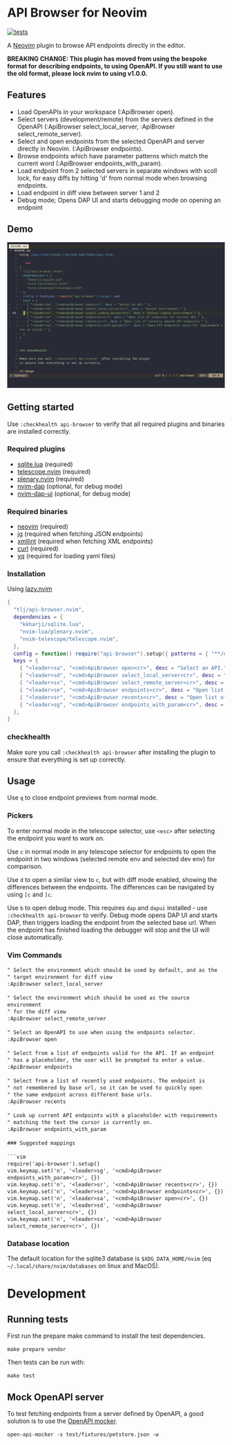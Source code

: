# API Browser for Neovim

[![tests](https://github.com/tlj/api-browser.nvim/actions/workflows/integration.yml/badge.svg)](https://github.com/tlj/api-browser.nvim/actions/workflows/integration.yml)

A [Neovim](https://neovim.io/) plugin to browse API endpoints directly in the
editor.

**BREAKING CHANGE: This plugin has moved from using the bespoke format for describing endpoints, to using OpenAPI. If you still want to use the old format, please lock nvim to using v1.0.0.**

## Features

- Load OpenAPIs in your workspace (:ApiBrowser open).
- Select servers (development/remote) from the servers defined in the OpenAPI (:ApiBrowser select_local_server, :ApiBrowser select_remote_server).
- Select and open endpoints from the selected OpenAPI and server directly in Neovim. (:ApiBrowser endpoints).
- Browse endpoints which have parameter patterns which match the current word (:ApiBrowser endpoints_with_param).
- Load endpoint from 2 selected servers in separate windows with scoll lock, for
  easy diffs by hitting 'd' from normal mode when browsing endpoints.
- Load endpoint in diff view between server 1 and 2
- Debug mode; Opens DAP UI and starts debugging mode on opening an endpoint

## Demo

![](./demo.gif)

## Getting started

Use `:checkhealth api-browser` to verify that all required plugins and
binaries are installed correctly.

### Required plugins

- [sqlite.lua](https://github.com/kkharji/sqlite.lua) (required)
- [telescope.nvim](https://github.com/nvim-telescope/telescope.nvim) (required)
- [plenary.nvim](https://github.com/nvim-lua/plenary.nvim) (required)
- [nvim-dap](https://github.com/mfussenegger/nvim-dap) (optional, for debug mode)
- [nvim-dap-ui](https://github.com/rcarriga/nvim-dap-ui) (optional, for debug mode)

### Required binaries

- [neovim](https://neovim.io) (required)
- [jq](https://stedolan.github.io/jq/) (required when fetching JSON endpoints)
- [xmllint](https://gnomes.pages.gitlab.gnome.org/libxml2/xmllint.html)
  (required when fetching XML endpoints)
- [curl](https://curl.se) (required)
- [yq](https://github.com/mikefarah/yq) (required for loading yaml files)

### Installation

Using [lazy.nvim](https://github.com/folke/lazy.nvim)

```lua
{
  "tlj/api-browser.nvim",
  dependencies = {
    "kkharji/sqlite.lua",
    "nvim-lua/plenary.nvim",
    "nvim-telescope/telescope.nvim",
  },
  config = function() require("api-browser").setup({ patterns = { "**/openapi.json" }}) end,
  keys = {
    { "<leader>sa", "<cmd>ApiBrowser open<cr>", desc = "Select an API." },
    { "<leader>sd", "<cmd>ApiBrowser select_local_server<cr>", desc = "Select environment." },
    { "<leader>sx", "<cmd>ApiBrowser select_remote_server<cr>", desc = "Select remote environment." },
    { "<leader>se", "<cmd>ApiBrowser endpoints<cr>", desc = "Open list of endpoints for current API." },
    { "<leader>sr", "<cmd>ApiBrowser recents<cr>", desc = "Open list of recently opened API endpoints." },
    { "<leader>sg", "<cmd>ApiBrowser endpoints_with_param<cr>", desc = "Open API endpoints valid for replacement text on cursor." },
  },
}
```

### checkhealth

Make sure you call `:checkhealth api-browser` after installing the plugin
to ensure that everything is set up correctly.

## Usage

Use `q` to close endpoint previews from normal mode.

### Pickers

To enter normal mode in the telescope selector, use `<esc>` after selecting
the endpoint you want to work on.

Use `c` in normal mode in any telescope selector for endpoints to open the
endpoint in two windows (selected remote env and selected dev env) for comparison.

Use `d` to open a similar view to `c`, but with diff mode enabled, showing the
differences between the endpoints. The differences can be navigated by using
`[c` and `]c`.

Use `b` to open debug mode. This requires `dap` and `dapui` installed - use 
`:checkhealth api-browser` to verify. Debug mode opens DAP UI and starts 
DAP, then triggers loading the endpoint from the selected base url. When the 
endpoint has finished loading the debugger will stop and the UI will close 
automatically.

### Vim Commands

```vim 
" Select the environment which should be used by default, and as the 
" target environment for diff view
:ApiBrowser select_local_server

" Select the environment which should be used as the source environment
" for the diff view
:ApiBrowser select_remote_server

" Select an OpenAPI to use when using the endpoints selector. 
:ApiBrowser open

" Select from a list of endpoints valid for the API. If an endpoint 
" has a placeholder, the user will be prompted to enter a value. 
:ApiBrowser endpoints

" Select from a list of recently used endpoints. The endpoint is 
" not remembered by base url, so it can be used to quickly open 
" the same endpoint across different base urls. 
:ApiBrowser recents

" Look up current API endpoints with a placeholder with requirements 
" matching the text the cursor is currently on. 
:ApiBrowser endpoints_with_param

### Suggested mappings

```vim 
require('api-browser').setup() 
vim.keymap.set('n', '<leader>sg', '<cmd>ApiBrowser endpoints_with_param<cr>', {}) 
vim.keymap.set('n', '<leader>sr', '<cmd>ApiBrowser recents<cr>', {}) 
vim.keymap.set('n', '<leader>se', '<cmd>ApiBrowser endpoints<cr>', {}) 
vim.keymap.set('n', '<leader>sa', '<cmd>ApiBrowser open<cr>', {}) 
vim.keymap.set('n', '<leader>sd', '<cmd>ApiBrowser select_local_server<cr>', {})
vim.keymap.set('n', '<leader>sx', '<cmd>ApiBrowser select_remote_server<cr>', {})
```

### Database location

The default location for the sqlite3 database is `$XDG_DATA_HOME/nvim` (eq
`~/.local/share/nvim/databases` on linux and MacOS).

# Development

## Running tests

First run the prepare make command to install the test dependencies.

```shell
make prepare vendor
```

Then tests can be run with:

```shell
make test
```

## Mock OpenAPI server

To test fetching endpoints from a server defined by OpenAPI, a good solution is to use the [OpenAPI mocker](https://www.npmjs.com/package/open-api-mocker).

```shell
open-api-mocker -s test/fixtures/petstore.json -w
```

